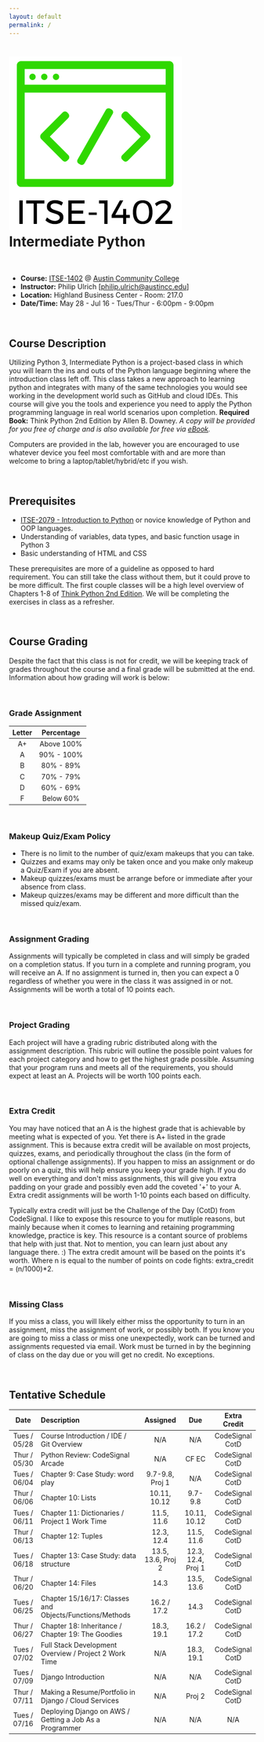 ```yaml
---
layout: default
permalink: /
---
```


# <img src="assets/logo.png" alt="class logo" class="logo"/> **Intermediate Python**

<br />

* **Course:** [ITSE-1402](http://continue.austincc.edu/schedule/courses?name=Intermediate%20Python) @ [Austin Community College](http://continue.austincc.edu/)
* **Instructor:** Philip Ulrich [[philip.ulrich@austincc.edu](mailto:philip.ulrich@austincc.edu)]
* **Location:** Highland Business Center - Room: 217.0
* **Date/Time:** May 28 - Jul 16 - Tues/Thur - 6:00pm - 9:00pm

<br />

## <i class="fa fa-pencil"></i> Course Description
Utilizing Python 3, Intermediate Python is a project-based class in which you will learn the ins and outs of the Python language beginning where the introduction class left off. This class takes a new approach to learning python and integrates with many of the same technologies you would see working in the development world such as GitHub and cloud IDEs. This course will give you the tools and experience you need to apply the Python programming language in real world scenarios upon completion.
**Required Book:** Think Python 2nd Edition by Allen B. Downey. 
*A copy will be provided for you free of charge and is also available for free via [eBook](http://greenteapress.com/thinkpython2/thinkpython2.pdf).*

Computers are provided in the lab, however you are encouraged to use whatever device you feel most comfortable with and are more than welcome to bring a laptop/tablet/hybrid/etc if you wish.

<br />

## <i class="fa fa-vcard"></i> Prerequisites

* [ITSE-2079 - Introduction to Python](http://continue.austincc.edu/schedule/courses?name=Introduction%20to%20Python) or novice knowledge of Python and OOP languages. 
* Understanding of variables, data types, and basic function usage in Python 3
* Basic understanding of HTML and CSS

These prerequisites are more of a guideline as opposed to hard requirement. You can still take the class without them, but it could prove to be more difficult. The first couple classes will be a high level overview of Chapters 1-8 of [Think Python 2nd Edition](http://greenteapress.com/thinkpython2/thinkpython2.pdf). We will be completing the exercises in class as a refresher.  

<br />

## <i class="fa fa-font"></i> Course Grading
Despite the fact that this class is not for credit, we will be keeping track of grades throughout the course and a final grade will be submitted at the end. Information about how grading will work is below:

<br />

### **Grade Assignment**

| Letter | Percentage |
| :----: | :--------: |
| A+     | Above 100% |
| A      | 90% - 100% |
| B      | 80% - 89%  |
| C      | 70% - 79%  |
| D      | 60% - 69%  |
| F      | Below 60%  |

<br />

### **Makeup Quiz/Exam Policy**
- There is no limit to the number of quiz/exam makeups that you can take.
- Quizzes and exams may only be taken once and you make only makeup a Quiz/Exam if you are absent.
- Makeup quizzes/exams must be arrange before or immediate after your absence from class.
- Makeup quizzes/exams may be different and more difficult than the missed quiz/exam.

<br />

### **Assignment Grading**
Assignments will typically be completed in class and will simply be graded on a completion status. If you turn in a complete and running program, you will receive an A. If no assignment is turned in, then you can expect a 0 regardless of whether you were in the class it was assigned in or not. Assignments will be worth a total of 10 points each.

<br />

### **Project Grading**
Each project will have a grading rubric distributed along with the assignment description. This rubric will outline the possible point values for each project category and how to get the highest grade possible. Assuming that your program runs and meets all of the requirements, you should expect at least an A. Projects will be worth 100 points each.

<br />

### **Extra Credit**
You may have noticed that an A is the highest grade that is achievable by meeting what is expected of you. Yet there is A+ listed in the grade assignment. This is because extra credit will be available on most projects, quizzes, exams, and periodically throughout the class (in the form of optional challenge assignments). If you happen to miss an assignment or do poorly on a quiz, this will help ensure you keep your grade high. If you do well on everything and don't miss assignments, this will give you extra padding on your grade and possibly even add the coveted '+' to your A. Extra credit assignments will be worth 1-10 points each based on difficulty.  

Typically extra credit will just be the Challenge of the Day (CotD) from CodeSignal. I like to expose this resource to you for mutliple reasons, but mainly because when it comes to learning and retaining programming knowledge, practice is key. This resource is a contant source of problems that help with just that. Not to mention, you can learn just about any language there. :) The extra credit amount will be based on the points it's worth. Where n is equal to the number of points on code fights: extra_credit = (n/1000)*2. 

<br />

### **Missing Class**
If you miss a class, you will likely either miss the opportunity to turn in an assignment, miss the assignment of work, or possibly both. If you know you are going to miss a class or miss one unexpectedly, work can be turned and assignments requested via email. Work must be turned in by the beginning of class on the day due or you will get no credit. No exceptions. 

<br />

## <i class="fa fa-calendar"></i> Tentative Schedule

|     Date     | Description                                                     | Assigned                           | Due                            | Extra Credit         |
| :----------: | :-------------------------------------------------------------- | :--------------------------------: | :----------------------------: | :------------------: |
| Tues / 05/28 | Course Introduction / IDE / Git Overview                        | N/A                                | N/A                            | CodeSignal CotD |  
| Thur / 05/30 | Python Review: CodeSignal Arcade                                | N/A                                | CF EC                          | CodeSignal CotD |
| Tues / 06/04 | Chapter 9: Case Study: word play                                | 9.7-9.8, Proj 1                    | N/A                            | CodeSignal CotD |
| Thur / 06/06 | Chapter 10: Lists                                               | 10.11, 10.12                       | 9.7-9.8                        | CodeSignal CotD | 
| Tues / 06/11 | Chapter 11: Dictionaries / Project 1 Work Time                  | 11.5, 11.6                         | 10.11, 10.12                   | CodeSignal CotD |
| Thur / 06/13 | Chapter 12: Tuples                                              | 12.3, 12.4                         | 11.5, 11.6                     | CodeSignal CotD |
| Tues / 06/18 | Chapter 13: Case Study: data structure                          | 13.5, 13.6, Proj 2                 | 12.3, 12.4, Proj 1             | CodeSignal CotD | 
| Thur / 06/20 | Chapter 14: Files                                               | 14.3                               | 13.5, 13.6                     | CodeSignal CotD |
| Tues / 06/25 | Chapter 15/16/17: Classes and Objects/Functions/Methods         | 16.2 / 17.2                        | 14.3                           | CodeSignal CotD | 
| Thur / 06/27 | Chapter 18: Inheritance / Chapter 19: The Goodies               | 18.3, 19.1                         | 16.2 / 17.2                    | CodeSignal CotD |
| Tues / 07/02 | Full Stack Development Overview / Project 2 Work Time           | N/A                                | 18.3, 19.1                     | CodeSignal CotD |
| Tues / 07/09 | Django Introduction                                             | N/A                                | N/A                            | CodeSignal CotD |
| Thur / 07/11 | Making a Resume/Portfolio in Django / Cloud Services            | N/A                                | Proj 2                         | CodeSignal CotD |
| Tues / 07/16 | Deploying Django on AWS /  Getting a Job As a Programmer        | N/A                                | N/A                            | N/A             |

<br /><br /><br /><br /><br />